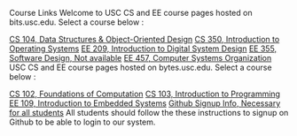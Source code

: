 Course Links
Welcome to USC CS and EE course pages hosted on bits.usc.edu. Select a course below :

[CS 104, Data Structures & Object-Oriented Design](CS104.md)
[CS 350, Introduction to Operating Systems](CS350.md)
[EE 209, Introduction to Digital System Design](EE209.md)
[EE 355, Software Design, Not available](EE355.md)
[EE 457, Computer Systems Organization](EE457.md)
USC CS and EE course pages hosted on bytes.usc.edu. Select a course below :

[CS 102, Foundations of Computation](CS102.md)
[CS 103, Introduction to Programming](CS103.md)
[EE 109, Introduction to Embedded Systems](EE109.md)
[Github Signup Info, Necessary for all students](github.md)
All students should follow the these instructions to signup on Github to be able to login to our system.